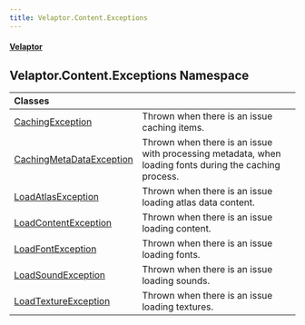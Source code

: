 ```yaml
---
title: Velaptor.Content.Exceptions
---
```


#### [Velaptor](Namespaces.md 'Velaptor Namespaces')

## Velaptor.Content.Exceptions Namespace

| Classes | |
| :--- | :--- |
| [CachingException](Velaptor.Content.Exceptions.CachingException.md 'Velaptor.Content.Exceptions.CachingException') | Thrown when there is an issue caching items. |
| [CachingMetaDataException](Velaptor.Content.Exceptions.CachingMetaDataException.md 'Velaptor.Content.Exceptions.CachingMetaDataException') | Thrown when there is an issue with processing metadata, when loading fonts during the caching process. |
| [LoadAtlasException](Velaptor.Content.Exceptions.LoadAtlasException.md 'Velaptor.Content.Exceptions.LoadAtlasException') | Thrown when there is an issue loading atlas data content. |
| [LoadContentException](Velaptor.Content.Exceptions.LoadContentException.md 'Velaptor.Content.Exceptions.LoadContentException') | Thrown when there is an issue loading content. |
| [LoadFontException](Velaptor.Content.Exceptions.LoadFontException.md 'Velaptor.Content.Exceptions.LoadFontException') | Thrown when there is an issue loading fonts. |
| [LoadSoundException](Velaptor.Content.Exceptions.LoadSoundException.md 'Velaptor.Content.Exceptions.LoadSoundException') | Thrown when there is an issue loading sounds. |
| [LoadTextureException](Velaptor.Content.Exceptions.LoadTextureException.md 'Velaptor.Content.Exceptions.LoadTextureException') | Thrown when there is an issue loading textures. |
